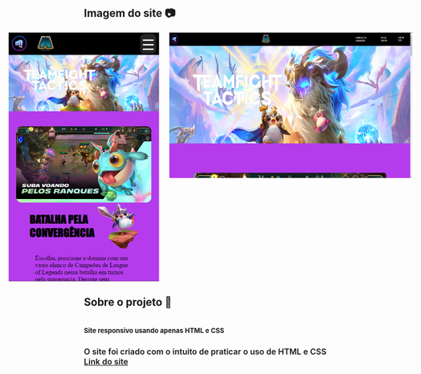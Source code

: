 ## Imagem do site 📷
<div style="display: flex; justify-content: center; margin: 10px;">
    <img src="imagens/exemplo-1.png" alt="exemplo do site no celular" style="width: 300px; margin-right: 10px;">
    <img src="imagens/exemplo-2.png" alt="exemplo do site no computador" style="width: 500px; height:290px; margin-left: 10px;">
</div>

## Sobre o projeto 📖
<div style="display: flex; justify-content: center; flex-direction: column;">
    <h1 style="font-weight: bolder; font-style: normal; font-size: small;">Site responsivo usando apenas HTML e CSS</h1>
    <p style="font-weight: 600; font-style: normal; font-size: medium;">
        O site foi criado com o intuito de praticar o uso de HTML e CSS
        <a href="https://andreimartinscoelho.github.io/site-responsivo/">Link do site</a>
    </p>
</div>


